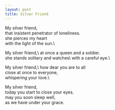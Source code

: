 ```yaml
---
layout: post
title: Silver Friend 
---
```


My silver friend,\
that insistent penetrator of loneliness.\
she pierces my heart\
with the light of the sun.\

My silver friend,\ 
at once a queen and a soldier.\
she stands solitary and watches\ 
with a careful eye.\

My silver friend,\ 
how dear you are to all\
close at once to everyone,\
whispering your love.\

My silver friend,\
today you start to close your eyes.\
may you soon sleep well,\
as we have under your grace.
